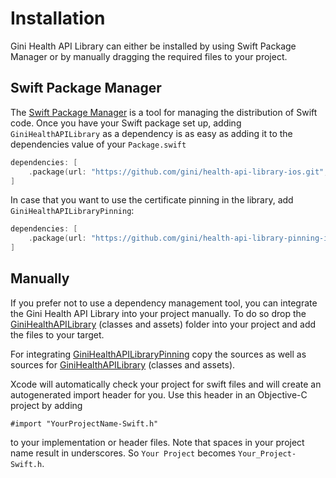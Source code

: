 Installation
=============================

Gini Health API Library can either be installed by using Swift Package Manager or by manually dragging the required files to your project.

## Swift Package Manager

The [Swift Package Manager](https://swift.org/package-manager/)  is a tool for managing the distribution of Swift code.
Once you have your Swift package set up, adding `GiniHealthAPILibrary` as a dependency is as easy as adding it to the dependencies value of your `Package.swift`

```swift
dependencies: [
    .package(url: "https://github.com/gini/health-api-library-ios.git", .exact("4.2.0"))
]
```

In case that you want to use the certificate pinning in the library, add `GiniHealthAPILibraryPinning`:
```swift
dependencies: [
    .package(url: "https://github.com/gini/health-api-library-pinning-ios.git", .exact("4.2.0"))
]
```

## Manually

If you prefer not to use a dependency management tool, you can integrate the Gini Health API Library into your project manually.
To do so drop the [GiniHealthAPILibrary](https://github.com/gini/gini-mobile-ios/tree/main/HealthAPILibrary/GiniHealthAPILibrary) (classes and assets) folder into your project and add the files to your target.

For integrating [GiniHealthAPILibraryPinning](https://github.com/gini/gini-mobile-ios/tree/main/HealthAPILibrary/GiniHealthAPILibraryPinning) copy the sources as well as sources for [GiniHealthAPILibrary](https://github.com/gini/gini-mobile-ios/tree/main/HealthAPILibrary/GiniHealthAPILibrary) (classes and assets).

Xcode will automatically check your project for swift files and will create an autogenerated import header for you.
Use this header in an Objective-C project by adding

```Obj-C
#import "YourProjectName-Swift.h"
```

to your implementation or header files. Note that spaces in your project name result in underscores. So `Your Project` becomes `Your_Project-Swift.h`.
